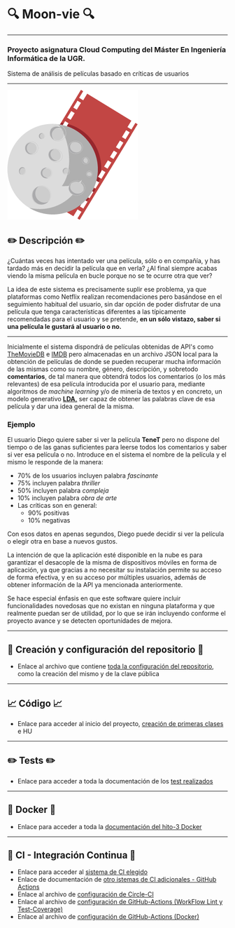 # :mag: Moon-vie :mag:
---
### Proyecto asignatura Cloud Computing del Máster En Ingeniería Informática de la UGR.

Sistema de análisis de películas basado en críticas de usuarios

***

![Moon-vie](https://github.com/LCinder/Moon-vie/blob/master/docs/img/LOGO%2011.png)

## :pencil2: Descripción :pencil2:

¿Cuántas veces has intentado ver una película, sólo o en compañía, y has tardado más en decidir la película que en verla?
¿Al final siempre acabas viendo la misma película en bucle porque no se te ocurre otra que ver?

La idea de este sistema es precisamente suplir ese problema, ya que plataformas como Netflix realizan 
recomendaciones pero basándose en el seguimiento habitual del usuario, sin dar 
opción de poder disfrutar de una película que tenga características diferentes a las típicamente recomendadas para el usuario
y se pretende, **en un sólo vistazo, saber si una película le gustará al usuario o no.**

---

Inicialmente el sistema dispondrá de películas obtenidas de API's como [TheMovieDB](https://developers.themoviedb.org/)
e [IMDB](https://imdb-api.com/) pero almacenadas en un archivo JSON local para la obtención de películas de donde se pueden
recuperar mucha información de las mismas como su nombre, género, descripción, y sobretodo **comentarios**, de tal manera
que obtendrá todos los comentarios (o los más relevantes) de esa película introducida por
el usuario para, mediante algoritmos de *machine learning* y/o de minería de textos 
y en concreto, un modelo generativo **[LDA,](https://es.wikipedia.org/wiki/Latent_Dirichlet_Allocation)** ser capaz de obtener
las palabras clave de esa película y dar una idea general de la misma.

### Ejemplo
El usuario Diego quiere saber si ver la película **TeneT** pero no dispone del tiempo
o de las ganas suficientes para leerse todos los comentarios y saber si ver esa película o no.
Introduce en el sistema el nombre de la película y el mismo le responde de la manera:
- 70% de los usuarios incluyen palabra *fascinante*
- 75% incluyen palabra *thriller*
- 50% incluyen palabra *compleja*
- 10% incluyen palabra *obra de arte*
- Las críticas son en general: 
  - 90% positivas
  - 10% negativas

Con esos datos en apenas segundos, Diego puede decidir si ver la película o elegir otra
en base a nuevos gustos.

La intención de que la aplicación esté disponible en la nube es para garantizar el desacople de la misma de dispositivos móviles
en forma de aplicación, ya que gracias a no necesitar su instalación permite su acceso de forma efectiva, y
en su acceso por múltiples usuarios, además de obtener información de la API ya mencionada anteriormente.

Se hace especial énfasis en que este software quiere incluir funcionalidades novedosas que no existan en ninguna plataforma
y que realmente puedan ser de utilidad, por lo que se irán incluyendo conforme el proyecto avance y se detecten oportunidades de mejora.

***

## :rocket: Creación y configuración del repositorio :rocket:

- Enlace al archivo que contiene [toda la configuración del repositorio](https://github.com/LCinder/Moon-vie/blob/master/docs/hito0.md), como la creación del mismo 
y de la clave pública

---

## :chart_with_upwards_trend: Código :chart_with_upwards_trend:
- Enlace para acceder al inicio del proyecto, [creación de primeras clases](https://github.com/LCinder/Moon-vie/blob/master/docs/hito1-Codigo.md) e HU

---

## :pencil2: Tests :pencil2:
- Enlace para acceder a toda la documentación de los [test realizados](https://github.com/LCinder/Moon-vie/blob/master/docs/hito2.md)

---

## :whale2: Docker :whale2:
- Enlace para acceder a toda la [documentación del hito-3 Docker](https://github.com/LCinder/Moon-vie/blob/master/docs/hito3.md)

---

## :scroll: CI - Integración Continua :scroll:
- Enlace para acceder al [sistema de CI elegido](https://github.com/LCinder/Moon-vie/blob/master/docs/hito4-CI.md)
- Enlace de documentación de [otro istemas de CI adicionales - GitHub Actions](https://github.com/LCinder/Moon-vie/blob/master/docs/hito4-CI.md#otros-sistemas-github-actions)
- Enlace al archivo de [configuración de Circle-CI](https://github.com/LCinder/Moon-vie/blob/master/.circleci/config.yml)
- Enlace al archivo de [configuración de GitHub-Actions (WorkFlow Lint y Test-Coverage)](https://github.com/LCinder/Moon-vie/blob/master/.github/workflows/check-code.yml)
- Enlace al archivo de [configuración de GitHub-Actions (Docker)](https://github.com/LCinder/Moon-vie/blob/master/.github/workflows/docker.yml)
